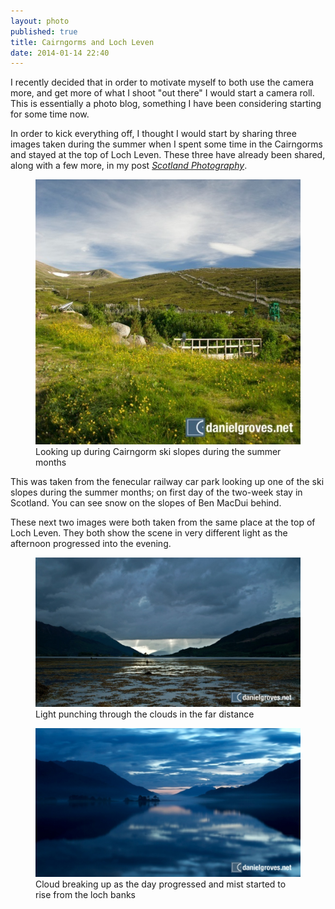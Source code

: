 ```yaml
---
layout: photo
published: true
title: Cairngorms and Loch Leven
date: 2014-01-14 22:40
---
```


I recently decided that in order to motivate myself to both use the camera more, and get more of what I shoot "out there" I would start a camera roll. This is essentially a photo blog, something I have been considering starting for some time now. 

In order to kick everything off, I thought I would start by sharing three images taken during the summer when I spent some time in the Cairngorms and stayed at the top of Loch Leven. These three have already been shared, along with a few more, in my post *[Scotland Photography](/notebook/2013/09/scotland-photography/ "Notebook entry on Photography in Scotland")*. 

<figure>
    <img src="/assets/camera-roll/2014/01/DSC_7615.jpg" alt="Looking up during Cairngormski slopes during the summer months" />
    <figcaption>Looking up during Cairngorm ski slopes during the summer months</figcaption>
</figure>

This was taken from the fenecular railway car park looking up one of the ski slopes during the summer months; on first day of the two-week stay in Scotland. You can see snow on the slopes of Ben MacDui behind. 

These next two images were both taken from the same place at the top of Loch Leven. They both show the scene in very different light as the afternoon progressed into the evening. 

<figure>
    <img src="/assets/camera-roll/2014/01/DSC_7781.jpg" alt="Looking up during Cairngormski slopes during the summer months" />
    <figcaption>Light punching through the clouds in the far distance</figcaption>
</figure>

<figure>
    <img src="/assets/camera-roll/2014/01/DSC_7803.jpg" alt="Looking up during Cairngormski slopes during the summer months" />
    <figcaption>Cloud breaking up as the day progressed and mist started to rise from the loch banks</figcaption>
</figure>